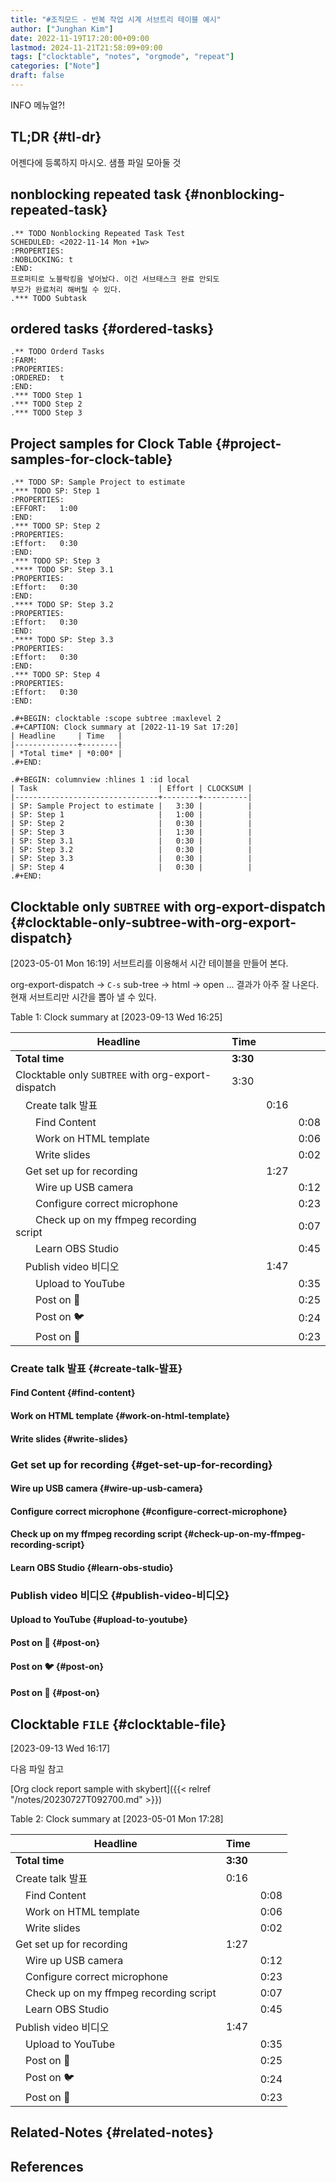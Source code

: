 ```yaml
---
title: "#조직모드 - 반복 작업 시계 서브트리 테이블 예시"
author: ["Junghan Kim"]
date: 2022-11-19T17:20:00+09:00
lastmod: 2024-11-21T21:58:09+09:00
tags: ["clocktable", "notes", "orgmode", "repeat"]
categories: ["Note"]
draft: false
---
```


INFO 메뉴얼?!


## TL;DR {#tl-dr}

어젠다에 등록하지 마시오. 샘플 파일 모아둘 것


## nonblocking repeated task {#nonblocking-repeated-task}

```text
.** TODO Nonblocking Repeated Task Test
SCHEDULED: <2022-11-14 Mon +1w>
:PROPERTIES:
:NOBLOCKING: t
:END:
프로퍼티로 노블락킹을 넣어놨다. 이건 서브태스크 완료 안되도
부모가 완료처리 해버릴 수 있다.
.*** TODO Subtask
```


## ordered tasks {#ordered-tasks}

```text
.** TODO Orderd Tasks                                                  :FARM:
:PROPERTIES:
:ORDERED:  t
:END:
.*** TODO Step 1
.*** TODO Step 2
.*** TODO Step 3
```


## Project samples for Clock Table {#project-samples-for-clock-table}

```text
.** TODO SP: Sample Project to estimate
.*** TODO SP: Step 1
:PROPERTIES:
:EFFORT:   1:00
:END:
.*** TODO SP: Step 2
:PROPERTIES:
:Effort:   0:30
:END:
.*** TODO SP: Step 3
.**** TODO SP: Step 3.1
:PROPERTIES:
:Effort:   0:30
:END:
.**** TODO SP: Step 3.2
:PROPERTIES:
:Effort:   0:30
:END:
.**** TODO SP: Step 3.3
:PROPERTIES:
:Effort:   0:30
:END:
.*** TODO SP: Step 4
:PROPERTIES:
:Effort:   0:30
:END:

.#+BEGIN: clocktable :scope subtree :maxlevel 2
.#+CAPTION: Clock summary at [2022-11-19 Sat 17:20]
| Headline     | Time   |
|--------------+--------|
| *Total time* | *0:00* |
.#+END:

.#+BEGIN: columnview :hlines 1 :id local
| Task                           | Effort | CLOCKSUM |
|--------------------------------+--------+----------|
| SP: Sample Project to estimate |   3:30 |          |
| SP: Step 1                     |   1:00 |          |
| SP: Step 2                     |   0:30 |          |
| SP: Step 3                     |   1:30 |          |
| SP: Step 3.1                   |   0:30 |          |
| SP: Step 3.2                   |   0:30 |          |
| SP: Step 3.3                   |   0:30 |          |
| SP: Step 4                     |   0:30 |          |
.#+END:
```


## Clocktable only `SUBTREE` with org-export-dispatch {#clocktable-only-subtree-with-org-export-dispatch}

<span class="timestamp-wrapper"><span class="timestamp">[2023-05-01 Mon 16:19] </span></span> 서브트리를 이용해서 시간 테이블을 만들어 본다.

org-export-dispatch -&gt; `C-s` sub-tree -&gt; html -&gt; open ... 결과가 아주 잘 나온다. 현재 서브트리만 시간을 뽑아 낼 수 있다.

<div class="table-caption">
  <span class="table-number">Table 1:</span>
  Clock summary at <span class="timestamp-wrapper"><span class="timestamp">[2023-09-13 Wed 16:25]</span></span>
</div>

| Headline                                                       | Time     |      |      |
|----------------------------------------------------------------|----------|------|------|
| **Total time**                                                 | **3:30** |      |      |
| Clocktable only `SUBTREE` with org-export-dispatch             | 3:30     |      |      |
| &ensp;&ensp;Create talk 발표                                   |          | 0:16 |      |
| &ensp;&ensp;&ensp;&ensp;Find Content                           |          |      | 0:08 |
| &ensp;&ensp;&ensp;&ensp;Work on HTML template                  |          |      | 0:06 |
| &ensp;&ensp;&ensp;&ensp;Write slides                           |          |      | 0:02 |
| &ensp;&ensp;Get set up for recording                           |          | 1:27 |      |
| &ensp;&ensp;&ensp;&ensp;Wire up USB camera                     |          |      | 0:12 |
| &ensp;&ensp;&ensp;&ensp;Configure correct microphone           |          |      | 0:23 |
| &ensp;&ensp;&ensp;&ensp;Check up on my ffmpeg recording script |          |      | 0:07 |
| &ensp;&ensp;&ensp;&ensp;Learn OBS Studio                       |          |      | 0:45 |
| &ensp;&ensp;Publish video 비디오                               |          | 1:47 |      |
| &ensp;&ensp;&ensp;&ensp;Upload to YouTube                      |          |      | 0:35 |
| &ensp;&ensp;&ensp;&ensp;Post on 🐘                             |          |      | 0:25 |
| &ensp;&ensp;&ensp;&ensp;Post on 🐦                             |          |      | 0:24 |
| &ensp;&ensp;&ensp;&ensp;Post on 🔗                             |          |      | 0:23 |


### Create talk 발표 {#create-talk-발표}


#### Find Content {#find-content}


#### Work on HTML template {#work-on-html-template}


#### Write slides {#write-slides}


### Get set up for recording {#get-set-up-for-recording}


#### Wire up USB camera {#wire-up-usb-camera}


#### Configure correct microphone {#configure-correct-microphone}


#### Check up on my ffmpeg recording script {#check-up-on-my-ffmpeg-recording-script}


#### Learn OBS Studio {#learn-obs-studio}


### Publish video 비디오 {#publish-video-비디오}


#### Upload to YouTube {#upload-to-youtube}


#### Post on 🐘 {#post-on}


#### Post on 🐦 {#post-on}


#### Post on 🔗 {#post-on}


## Clocktable `FILE` {#clocktable-file}

<span class="timestamp-wrapper"><span class="timestamp">[2023-09-13 Wed 16:17]</span></span>

다음 파일 참고

[Org clock report sample with skybert]({{< relref "/notes/20230727T092700.md" >}})

<div class="table-caption">
  <span class="table-number">Table 2:</span>
  Clock summary at <span class="timestamp-wrapper"><span class="timestamp">[2023-05-01 Mon 17:28]</span></span>
</div>

| Headline                                           | Time     |      |
|----------------------------------------------------|----------|------|
| **Total time**                                     | **3:30** |      |
| Create talk 발표                                   | 0:16     |      |
| &ensp;&ensp;Find Content                           |          | 0:08 |
| &ensp;&ensp;Work on HTML template                  |          | 0:06 |
| &ensp;&ensp;Write slides                           |          | 0:02 |
| Get set up for recording                           | 1:27     |      |
| &ensp;&ensp;Wire up USB camera                     |          | 0:12 |
| &ensp;&ensp;Configure correct microphone           |          | 0:23 |
| &ensp;&ensp;Check up on my ffmpeg recording script |          | 0:07 |
| &ensp;&ensp;Learn OBS Studio                       |          | 0:45 |
| Publish video 비디오                               | 1:47     |      |
| &ensp;&ensp;Upload to YouTube                      |          | 0:35 |
| &ensp;&ensp;Post on 🐘                             |          | 0:25 |
| &ensp;&ensp;Post on 🐦                             |          | 0:24 |
| &ensp;&ensp;Post on 🔗                             |          | 0:23 |


## Related-Notes {#related-notes}

## References

<style>.csl-entry{text-indent: -1.5em; margin-left: 1.5em;}</style><div class="csl-bib-body">
</div>
